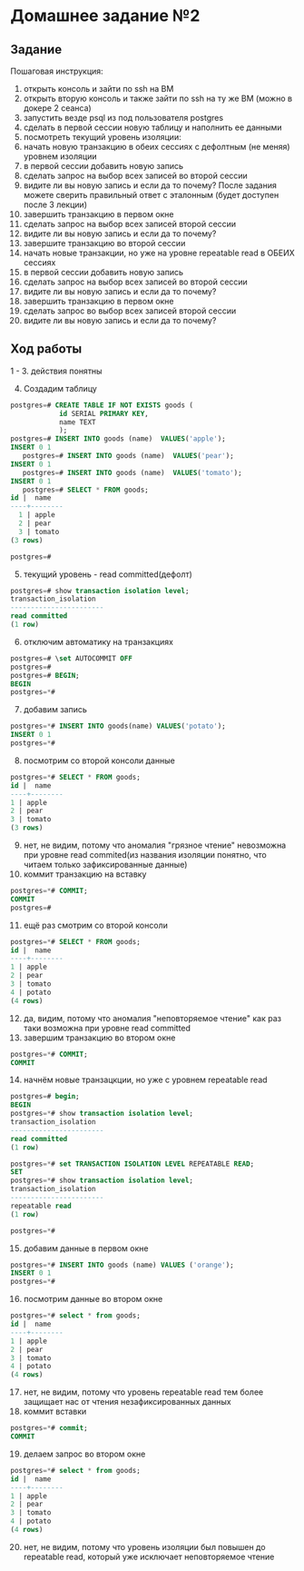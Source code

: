 # Домашнее задание №2

## Задание
Пошаговая инструкция:
1. открыть консоль и зайти по ssh на ВМ
2. открыть вторую консоль и также зайти по ssh на ту же ВМ (можно в докере 2 сеанса)
3. запустить везде psql из под пользователя postgres
4. сделать в первой сессии новую таблицу и наполнить ее данными
5. посмотреть текущий уровень изоляции:
6. начать новую транзакцию в обеих сессиях с дефолтным (не меняя) уровнем
   изоляции
7. в первой сессии добавить новую запись
8. сделать запрос на выбор всех записей во второй сессии
9. видите ли вы новую запись и если да то почему? После задания можете сверить
   правильный ответ с эталонным (будет доступен после 3 лекции)
10. завершить транзакцию в первом окне
11. сделать запрос на выбор всех записей второй сессии
12. видите ли вы новую запись и если да то почему?
13. завершите транзакцию во второй сессии
14. начать новые транзакции, но уже на уровне repeatable read в ОБЕИХ сессиях
15. в первой сессии добавить новую запись
16. сделать запрос на выбор всех записей во второй сессии
17. видите ли вы новую запись и если да то почему?
18. завершить транзакцию в первом окне
19. сделать запрос во выбор всех записей второй сессии
20. видите ли вы новую запись и если да то почему?


## Ход работы

1 - 3. действия понятны

4. Создадим таблицу
```sql
postgres=# CREATE TABLE IF NOT EXISTS goods (
            id SERIAL PRIMARY KEY,
            name TEXT
            );
postgres=# INSERT INTO goods (name)  VALUES('apple');
INSERT 0 1
   postgres=# INSERT INTO goods (name)  VALUES('pear');
INSERT 0 1
   postgres=# INSERT INTO goods (name)  VALUES('tomato');
INSERT 0 1
   postgres=# SELECT * FROM goods;
id |  name
----+--------
  1 | apple
  2 | pear
  3 | tomato
(3 rows)

postgres=#
```
5. текущий уровень - read committed(дефолт)
```sql
postgres=# show transaction isolation level;
transaction_isolation
-----------------------
read committed
(1 row)

```
6. отключим автоматику на транзакциях
```sql
postgres=# \set AUTOCOMMIT OFF
postgres=#
postgres=# BEGIN;
BEGIN
postgres=*#
```
7. добавим запись
```sql
postgres=*# INSERT INTO goods(name) VALUES('potato');
INSERT 0 1
postgres=*#
```
8. посмотрим со второй консоли данные
```sql
postgres=*# SELECT * FROM goods;
id |  name
----+--------
1 | apple
2 | pear
3 | tomato
(3 rows)
```
9. нет, не видим, потому что аномалия "грязное чтение" невозможна при уровне read commited(из названия изоляции понятно, что читаем только зафиксированные данные)
10. коммит транзакцию на вставку
```sql
postgres=*# COMMIT;
COMMIT
postgres=#
```
11. ещё раз смотрим со второй консоли
```sql
postgres=*# SELECT * FROM goods;
id |  name
----+--------
1 | apple
2 | pear
3 | tomato
4 | potato
(4 rows)
```
12. да, видим, потому что аномалия "неповторяемое чтение" как раз таки возможна при уровне read committed
13. завершим транзакцию во втором окне
```sql
postgres=*# COMMIT;
COMMIT
```
14. начнём новые транзацкции, но уже с уровнем repeatable read
```sql
postgres=# begin;
BEGIN
postgres=*# show transaction isolation level;
transaction_isolation
-----------------------
read committed
(1 row)

postgres=*# set TRANSACTION ISOLATION LEVEL REPEATABLE READ;
SET
postgres=*# show transaction isolation level;
transaction_isolation
-----------------------
repeatable read
(1 row)

postgres=*#
```
15. добавим данные в первом окне
```sql
postgres=*# INSERT INTO goods (name) VALUES ('orange');
INSERT 0 1
postgres=*#
```
16. посмотрим данные во втором окне
```sql
postgres=*# select * from goods;
id |  name
----+--------
1 | apple
2 | pear
3 | tomato
4 | potato
(4 rows)
```
17. нет, не видим, потому что уровень repeatable read тем более защищает нас от чтения незафиксированных данных
18. коммит вставки
```sql
postgres=*# commit;
COMMIT
```
19. делаем запрос во втором окне
```sql
postgres=*# select * from goods;
id |  name
----+--------
1 | apple
2 | pear
3 | tomato
4 | potato
(4 rows)
```
20. нет, не видим, потому что уровень изоляции был повышен до repeatable read, который уже исключает неповторяемое чтение